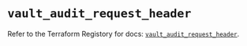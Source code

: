 # `vault_audit_request_header`

Refer to the Terraform Registory for docs: [`vault_audit_request_header`](https://www.terraform.io/docs/providers/vault/r/audit_request_header).
